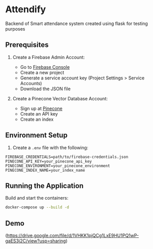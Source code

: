 # Attendify
Backend of Smart attendance system created using flask for testing purposes

## Prerequisites
1. Create a Firebase Admin Account:
    - Go to [Firebase Console](https://console.firebase.google.com/)
    - Create a new project
    - Generate a service account key (Project Settings > Service Accounts)
    - Download the JSON file

2. Create a Pinecone Vector Database Account:
    - Sign up at [Pinecone](https://www.pinecone.io/)
    - Create an API key
    - Create an index

## Environment Setup
1. Create a `.env` file with the following:
```
FIREBASE_CREDENTIALS=path/to/firebase-credentials.json
PINECONE_API_KEY=your_pinecone_api_key
PINECONE_ENVIRONMENT=your_pinecone_environment
PINECONE_INDEX_NAME=your_index_name
```

## Running the Application
Build and start the containers:
```bash
docker-compose up --build -d
```


## Demo 
(https://drive.google.com/file/d/1VHKK1pjQCg1LxE9HU1PQ1wP-gaES3j2C/view?usp=sharing)
